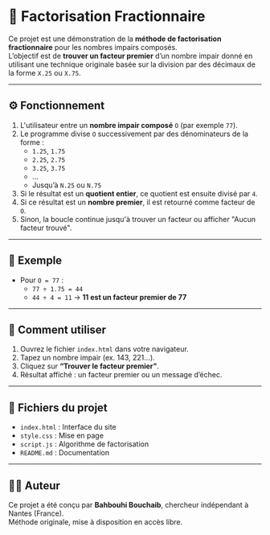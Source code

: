 # 🧮 Factorisation Fractionnaire

Ce projet est une démonstration de la **méthode de factorisation fractionnaire** pour les nombres impairs composés.  
L’objectif est de **trouver un facteur premier** d’un nombre impair donné en utilisant une technique originale basée sur la division par des décimaux de la forme `X.25` ou `X.75`.

---

## ⚙️ Fonctionnement

1. L'utilisateur entre un **nombre impair composé** `O` (par exemple `77`).
2. Le programme divise `O` successivement par des dénominateurs de la forme :
   - `1.25`, `1.75`
   - `2.25`, `2.75`
   - `3.25`, `3.75`
   - …
   - Jusqu’à `N.25` ou `N.75`
3. Si le résultat est un **quotient entier**, ce quotient est ensuite divisé par `4`.
4. Si ce résultat est un **nombre premier**, il est retourné comme facteur de `O`.
5. Sinon, la boucle continue jusqu'à trouver un facteur ou afficher "Aucun facteur trouvé".

---

## 🔢 Exemple

- Pour `O = 77` :
  - `77 ÷ 1.75 = 44`
  - `44 ÷ 4 = 11` → **11 est un facteur premier de 77**

---

## 🚀 Comment utiliser

1. Ouvrez le fichier `index.html` dans votre navigateur.
2. Tapez un nombre impair (ex. 143, 221…).
3. Cliquez sur **“Trouver le facteur premier”**.
4. Résultat affiché : un facteur premier ou un message d’échec.

---

## 📁 Fichiers du projet

- `index.html` : Interface du site
- `style.css` : Mise en page
- `script.js` : Algorithme de factorisation
- `README.md` : Documentation

---

## 👨‍🔬 Auteur

Ce projet a été conçu par **Bahbouhi Bouchaib**, chercheur indépendant à Nantes (France).  
Méthode originale, mise à disposition en accès libre.
